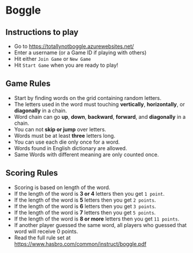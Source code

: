# Boggle
## Instructions to play
- Go to https://totallynotboggle.azurewebsites.net/
- Enter a username (or a Game ID if playing with others)
- Hit either `Join Game` or `New Game`
- Hit `Start Game` when you are ready to play!

## Game Rules
- Start by finding words on the grid containing random letters.
- The letters used in the word must touching **vertically**, **horizontally**, or **diagonally** in a chain.
- Word chain can go **up**, **down**, **backward**, **forward**, and **diagonally** in a chain.
- You can not **skip or jump** over letters.
- Words must be at least **three** letters long.
- You can use each die only once for a word.
- Words found in English dictionary are allowed.
- Same Words with different meaning are only counted once.

## Scoring Rules
- Scoring is based on length of the word.
- If the length of the word is **3 or 4** letters then you get `1 point`.
- If the length of the word is **5** letters then you get `2 points`.
- If the length of the word is **6** letters then you get `3 points`.
- If the length of the word is **7** letters then you get `5 points`.
- If the length of the word is **8 or more** letters then you get `11 points`.
- If another player guessed the same word, all players who guessed that word will receive 0 points.
- Read the full rule set at https://www.hasbro.com/common/instruct/boggle.pdf
